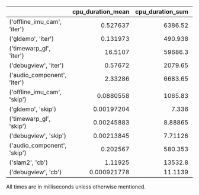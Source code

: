 |                             |   cpu_duration_mean |   cpu_duration_sum |   cpu_duration_std |   count |   wall_duration_mean |   wall_duration_sum |   wall_duration_std |   period_mean |   period_std |
|:----------------------------|--------------------:|-------------------:|-------------------:|--------:|---------------------:|--------------------:|--------------------:|--------------:|-------------:|
| ('offline_imu_cam', 'iter') |         0.527637    |         6386.52    |        1.59572     |   12104 |          0.580587    |          7027.42    |         1.7758      |    4.99995    |      0.90141 |
| ('gldemo', 'iter')          |         0.131973    |          490.938   |        0.796283    |    3720 |         16.2261      |         60360.9     |         1.73443     |    0.00809214 |    989.565   |
| ('timewarp_gl', 'iter')     |        16.5107      |        59686.3     |        0.822701    |    3615 |         16.6822      |         60306.2     |         1.52664     |    0.0032365  |   1003.21    |
| ('debugview', 'iter')       |         0.57672     |         2079.65    |        0.314098    |    3606 |         16.6621      |         60083.4     |         0.365341    |    0.00575039 |   1000.75    |
| ('audio_component', 'iter') |         2.33286     |         6683.65    |        0.469927    |    2865 |          2.38041     |          6819.86    |         0.540928    |    0.0170343  |   1122.9     |
| ('offline_imu_cam', 'skip') |         0.0880558   |         1065.83    |        0.0361284   |   12104 |          4.40973     |         53375.4     |         1.54641     |    4.99959    |      2.5667  |
| ('gldemo', 'skip')          |         0.00197204  |            7.336   |        0.00174089  |    3720 |          0.00196874  |             7.32371 |         0.00182121  |    0.00927517 |    989.493   |
| ('timewarp_gl', 'skip')     |         0.00245883  |            8.88865 |        0.00265174  |    3615 |          0.00247625  |             8.95165 |         0.00315513  |    0.0032362  |   1003.21    |
| ('debugview', 'skip')       |         0.00213845  |            7.71126 |        0.00194513  |    3606 |          0.00241407  |             8.70512 |         0.0111338   |    0.00575056 |   1000.75    |
| ('audio_component', 'skip') |         0.202567    |          580.353   |        0.0299647   |    2865 |         18.6097      |         53316.8     |         0.805056    |    0.0146007  |   1123.25    |
| ('slam2', 'cb')             |         1.11925     |        13532.8     |        3.56837     |   12091 |          1.85546     |         22434.4     |         5.72161     |    4.99994    |      5.76928 |
| ('debugview', 'cb')         |         0.000921778 |           11.1139  |        0.000488647 |   12057 |          0.000914983 |            11.032   |         0.000486768 |    0.00172855 |    549.141   |

All times are in milliseconds unless otherwise mentioned.
